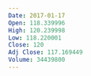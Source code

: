 ```yaml
---
Date: 2017-01-17
Open: 118.339996
High: 120.239998
Low: 118.220001
Close: 120
Adj Close: 117.169449
Volume: 34439800
---
```

